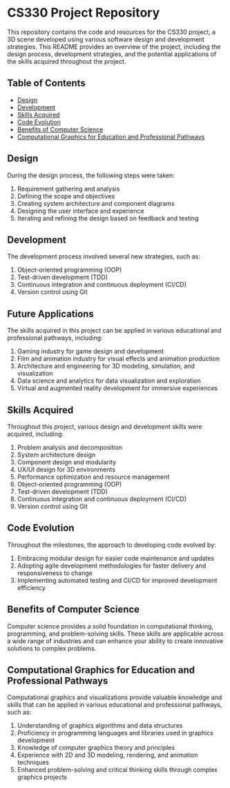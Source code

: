 # CS330 Project Repository

This repository contains the code and resources for the CS330 project, a 3D scene developed using various software design and development strategies. This README provides an overview of the project, including the design process, development strategies, and the potential applications of the skills acquired throughout the project.

## Table of Contents

- [Design](#design)
- [Development](#development)
- [Skills Acquired](#skills-acquired)
- [Code Evolution](#code-evolution)
- [Benefits of Computer Science](#benefits-of-computer-science)
- [Computational Graphics for Education and Professional Pathways](#computational-graphics-for-education-and-professional-pathways)


## Design

During the design process, the following steps were taken:

1. Requirement gathering and analysis
2. Defining the scope and objectives
3. Creating system architecture and component diagrams
4. Designing the user interface and experience
5. Iterating and refining the design based on feedback and testing

## Development

The development process involved several new strategies, such as:

1. Object-oriented programming (OOP)
2. Test-driven development (TDD)
3. Continuous integration and continuous deployment (CI/CD)
4. Version control using Git

## Future Applications

The skills acquired in this project can be applied in various educational and professional pathways, including:

1. Gaming industry for game design and development
2. Film and animation industry for visual effects and animation production
3. Architecture and engineering for 3D modeling, simulation, and visualization
4. Data science and analytics for data visualization and exploration
5. Virtual and augmented reality development for immersive experiences

## Skills Acquired

Throughout this project, various design and development skills were acquired, including:

1. Problem analysis and decomposition
2. System architecture design
3. Component design and modularity
4. UX/UI design for 3D environments
5. Performance optimization and resource management
6. Object-oriented programming (OOP)
7. Test-driven development (TDD)
8. Continuous integration and continuous deployment (CI/CD)
9. Version control using Git

## Code Evolution

Throughout the milestones, the approach to developing code evolved by:

1. Embracing modular design for easier code maintenance and updates
2. Adopting agile development methodologies for faster delivery and responsiveness to change
3. Implementing automated testing and CI/CD for improved development efficiency

## Benefits of Computer Science

Computer science provides a solid foundation in computational thinking, programming, and problem-solving skills. These skills are applicable across a wide range of industries and can enhance your ability to create innovative solutions to complex problems.

## Computational Graphics for Education and Professional Pathways

Computational graphics and visualizations provide valuable knowledge and skills that can be applied in various educational and professional pathways, such as:

1. Understanding of graphics algorithms and data structures
2. Proficiency in programming languages and libraries used in graphics development
3. Knowledge of computer graphics theory and principles
4. Experience with 2D and 3D modeling, rendering, and animation techniques
5. Enhanced problem-solving and critical thinking skills through complex graphics projects
